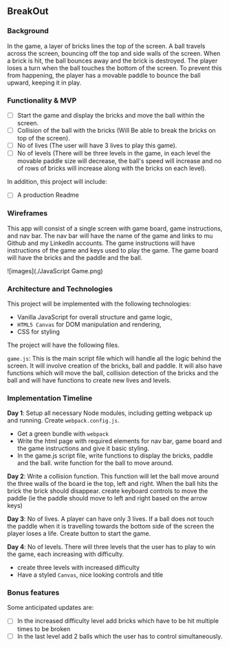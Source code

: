 ## BreakOut

### Background

In the game, a layer of bricks lines the top of the screen. A ball travels across the screen, bouncing off the top and side walls of the screen. When a brick is hit, the ball bounces away and the brick is destroyed. The player loses a turn when the ball touches the bottom of the screen. To prevent this from happening, the player has a movable paddle to bounce the ball upward, keeping it in play.

### Functionality & MVP  

- [ ] Start the game and display the bricks and move the ball within the screen.
- [ ] Collision of the ball with the bricks (Will Be able to break the bricks on top of the screen).
- [ ] No of lives (The user will have 3 lives to play this game).
- [ ] No of levels (There will be three levels in the game, in each level the movable paddle size will decrease, the ball's speed will increase and no of rows of bricks will increase along with the bricks on each level).

In addition, this project will include:

- [ ] A production Readme

### Wireframes

This app will consist of a single screen with game board, game instructions, and nav bar. The nav bar will have the name of the game and links to mu Github and  my LinkedIn accounts. The game instructions will have instructions of the game and keys used to play the game. The game board will have the bricks and the paddle and the ball.

![images](./JavaScript Game.png)

### Architecture and Technologies


This project will be implemented with the following technologies:

- Vanilla JavaScript for overall structure and game logic,
- `HTML5 Canvas` for DOM manipulation and rendering,
- CSS for styling

The project will have the following files.

`game.js`: This is the main script file which will handle all the logic behind the screen. It will involve creation of the bricks, ball and paddle. It will also have functions which will move the ball, collision detection of the bricks and the ball and will have functions to create new lives and levels.

### Implementation Timeline

**Day 1**: Setup all necessary Node modules, including getting webpack up and running.  Create `webpack.config.js`.   
- Get a green bundle with `webpack`
- Write the html page with required elements for nav bar, game board and the game instructions and give it basic styling.
- In the game.js script file, write functions to display the bricks, paddle and the ball. write function for the ball to move around.


**Day 2**: Write a collision function. This function will let the ball move around the three walls of the board ie the top, left and right. When the ball hits the brick the brick should disappear. create keyboard controls to move the paddle (ie the paddle should move to left and right based on the arrow keys)

**Day 3**: No of lives. A player can have only 3 lives. If a ball does not touch the paddle when it is travelling towards the bottom side of the screen the player loses a life. Create button to start the game.

**Day 4**: No of levels. There will three levels that the user has to play to win the game, each increasing with difficulty.

- create three levels with increased difficulty
- Have a styled `Canvas`, nice looking controls and title


### Bonus features

 Some anticipated updates are:

- [ ] In the increased difficulty level add bricks which have to be hit multiple times to be broken
- [ ] In the last level add 2 balls which the user has to control simultaneously.
